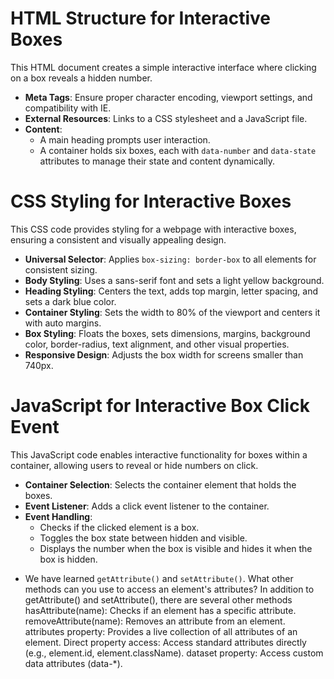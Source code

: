 # HTML Structure for Interactive Boxes

This HTML document creates a simple interactive interface where clicking on a box reveals a hidden number.

- **Meta Tags**: Ensure proper character encoding, viewport settings, and compatibility with IE.
- **External Resources**: Links to a CSS stylesheet and a JavaScript file.
- **Content**: 
  - A main heading prompts user interaction.
  - A container holds six boxes, each with `data-number` and `data-state` attributes to manage their state and content dynamically.

# CSS Styling for Interactive Boxes

This CSS code provides styling for a webpage with interactive boxes, ensuring a consistent and visually appealing design.

- **Universal Selector**: Applies `box-sizing: border-box` to all elements for consistent sizing.
- **Body Styling**: Uses a sans-serif font and sets a light yellow background.
- **Heading Styling**: Centers the text, adds top margin, letter spacing, and sets a dark blue color.
- **Container Styling**: Sets the width to 80% of the viewport and centers it with auto margins.
- **Box Styling**: Floats the boxes, sets dimensions, margins, background color, border-radius, text alignment, and other visual properties.
- **Responsive Design**: Adjusts the box width for screens smaller than 740px.

# JavaScript for Interactive Box Click Event

This JavaScript code enables interactive functionality for boxes within a container, allowing users to reveal or hide numbers on click.

- **Container Selection**: Selects the container element that holds the boxes.
- **Event Listener**: Adds a click event listener to the container.
- **Event Handling**: 
  - Checks if the clicked element is a box.
  - Toggles the box state between hidden and visible.
  - Displays the number when the box is visible and hides it when the box is hidden.

* We have learned `getAttribute()` and `setAttribute()`. What other methods can you use to access an element's attributes?
In addition to getAttribute() and setAttribute(), there are several other methods hasAttribute(name): Checks if an element has a specific attribute.
removeAttribute(name): Removes an attribute from an element.
attributes property: Provides a live collection of all attributes of an element.
Direct property access: Access standard attributes directly (e.g., element.id, element.className).
dataset property: Access custom data attributes (data-*).

